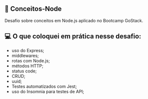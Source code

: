 ## :rocket: Conceitos-Node 
Desafio sobre conceitos em Node.js aplicado no Bootcamp GoStack.

## :computer: O que coloquei em prática nesse desafio: 
- uso do Express;
- middlewares;
- rotas com Node.js;
- métodos HTTP;
- status code;
- CRUD;
- uuid;
- Testes automatizados com Jest;
- uso do Insomnia para testes de API;
